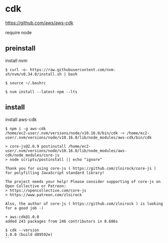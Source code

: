 # cdk
https://github.com/aws/aws-cdk


require node


preinstall
--

install nvm
```console
$ curl -o- https://raw.githubusercontent.com/nvm-sh/nvm/v0.34.0/install.sh | bash
```
```console
$ source ~/.bashrc
```
```console
$ nvm install --latest-npm --lts
```


install
--

install aws-cdk

```console
$ npm i -g aws-cdk
/home/ec2-user/.nvm/versions/node/v10.16.0/bin/cdk -> /home/ec2-user/.nvm/versions/node/v10.16.0/lib/node_modules/aws-cdk/bin/cdk

> core-js@2.6.9 postinstall /home/ec2-user/.nvm/versions/node/v10.16.0/lib/node_modules/aws-cdk/node_modules/core-js
> node scripts/postinstall || echo "ignore"

Thank you for using core-js ( https://github.com/zloirock/core-js ) for polyfilling JavaScript standard library!

The project needs your help! Please consider supporting of core-js on Open Collective or Patreon:
> https://opencollective.com/core-js
> https://www.patreon.com/zloirock

Also, the author of core-js ( https://github.com/zloirock ) is looking for a good job -)

+ aws-cdk@1.0.0
added 243 packages from 246 contributors in 8.686s
```

```console
$ cdk --version
1.0.0 (build d89592e)
``
